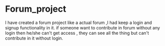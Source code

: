 # Forum_project
I have created a forum project like a actual forum ,I had keep a login and signup functionality in it. if someone want to contribute in forum without any login then he/she can't get access , they can see all the thing but can't contribute in it without login.  

